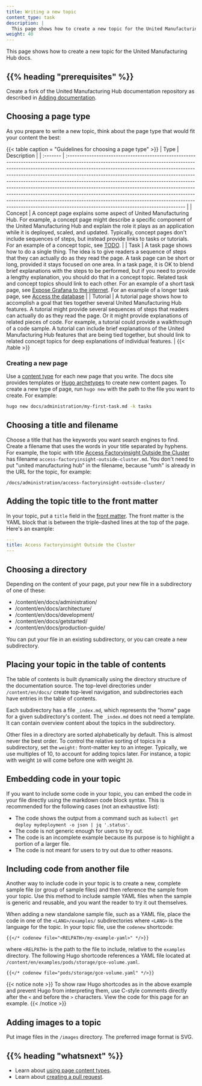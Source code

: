 ```yaml
---
title: Writing a new topic
content_type: task
description: |
  This page shows how to create a new topic for the United Manufacturing Hub docs.
weight: 40
---
```


<!-- overview -->
This page shows how to create a new topic for the United Manufacturing Hub docs.

## {{% heading "prerequisites" %}}

Create a fork of the United Manufacturing Hub documentation repository as described in
[Adding documentation](/docs/development/contribute/new-content/add-documentation/).

<!-- steps -->

## Choosing a page type

As you prepare to write a new topic, think about the page type that would fit your content the best:

{{< table caption = "Guidelines for choosing a page type" >}}
| Type     | Description                                                                                                                                                                                                                                                                                                                                                                                                                                                                                                                                                                                                                                                                                        |
| :------- | :------------------------------------------------------------------------------------------------------------------------------------------------------------------------------------------------------------------------------------------------------------------------------------------------------------------------------------------------------------------------------------------------------------------------------------------------------------------------------------------------------------------------------------------------------------------------------------------------------------------------------------------------------------------------------------------------- |
| Concept  | A concept page explains some aspect of United Manufacturing Hub. For example, a concept page might describe a specific component of the United Manufacturing Hub and explain the role it plays as an application while it is deployed, scaled, and updated. Typically, concept pages don't include sequences of steps, but instead provide links to tasks or tutorials. For an example of a concept topic, see [TODO](TODO).                                                                                                                                                                                                                                                                       |
| Task     | A task page shows how to do a single thing. The idea is to give readers a sequence of steps that they can actually do as they read the page. A task page can be short or long, provided it stays focused on one area. In a task page, it is OK to blend brief explanations with the steps to be performed, but if you need to provide a lengthy explanation, you should do that in a concept topic. Related task and concept topics should link to each other. For an example of a short task page, see [Expose Grafana to the internet](/docs/administration/expose-grafana-to-internet/). For an example of a longer task page, see [Access the database](/docs/administration/access-database/) |
| Tutorial | A tutorial page shows how to accomplish a goal that ties together several United Manufacturing Hub features. A tutorial might provide several sequences of steps that readers can actually do as they read the page. Or it might provide explanations of related pieces of code. For example, a tutorial could provide a walkthrough of a code sample. A tutorial can include brief explanations of the United Manufacturing Hub features that are being tied together, but should link to related concept topics for deep explanations of individual features.                                                                                                                                    |
{{< /table >}}

### Creating a new page

Use a [content type](/docs/development/contribute/documentation/style/page-content-types/) for each new page
that you write. The docs site provides templates or
[Hugo archetypes](https://gohugo.io/content-management/archetypes/) to create
new content pages. To create a new type of page, run `hugo new` with the path to the file
you want to create. For example:

```bash
hugo new docs/administration/my-first-task.md -k tasks
```

## Choosing a title and filename

Choose a title that has the keywords you want search engines to find.
Create a filename that uses the words in your title separated by hyphens.
For example, the topic with title
[Access Factoryinsight Outside the Cluster](/docs/administration/access-factoryinsight-outside-cluster/)
has filename `access-factoryinsight-outside-cluster.md`. You don't need to put
"united manufacturing hub" in the filename, because "umh" is already in the
URL for the topic, for example:

```none
/docs/administration/access-factoryinsight-outside-cluster/
```

## Adding the topic title to the front matter

In your topic, put a `title` field in the
[front matter](https://gohugo.io/content-management/front-matter/).
The front matter is the YAML block that is between the
triple-dashed lines at the top of the page. Here's an example:

```yaml
---
title: Access Factoryinsight Outside the Cluster
---
```

## Choosing a directory

Depending on the content of your page, put your new file in a subdirectory of one of these:

- /content/en/docs/administration/
- /content/en/docs/architecture/
- /content/en/docs/development/
- /content/en/docs/getstarted/
- /content/en/docs/production-guide/

You can put your file in an existing subdirectory, or you can create a new
subdirectory.

## Placing your topic in the table of contents

The table of contents is built dynamically using the directory structure of the
documentation source. The top-level directories under `/content/en/docs/` create
top-level navigation, and subdirectories each have entries in the table of
contents.

Each subdirectory has a file `_index.md`, which represents the "home" page for
a given subdirectory's content. The `_index.md` does not need a template. It
can contain overview content about the topics in the subdirectory.

Other files in a directory are sorted alphabetically by default. This is almost
never the best order. To control the relative sorting of topics in a
subdirectory, set the `weight:` front-matter key to an integer. Typically, we
use multiples of 10, to account for adding topics later. For instance, a topic
with weight `10` will come before one with weight `20`.

## Embedding code in your topic

If you want to include some code in your topic, you can embed the code in your
file directly using the markdown code block syntax. This is recommended for the
following cases (not an exhaustive list):

- The code shows the output from a command such as
  `kubectl get deploy mydeployment -o json | jq '.status'`.
- The code is not generic enough for users to try out.
- The code is an incomplete example because its purpose is to highlight a
  portion of a larger file.
- The code is not meant for users to try out due to other reasons.

## Including code from another file

Another way to include code in your topic is to create a new, complete sample
file (or group of sample files) and then reference the sample from your topic.
Use this method to include sample YAML files when the sample is generic and
reusable, and you want the reader to try it out themselves.

When adding a new standalone sample file, such as a YAML file, place the code in
one of the `<LANG>/examples/` subdirectories where `<LANG>` is the language for
the topic. In your topic file, use the `codenew` shortcode:

```none
{{</* codenew file="<RELPATH>/my-example-yaml>" */>}}
```

where `<RELPATH>` is the path to the file to include, relative to the
`examples` directory. The following Hugo shortcode references a YAML
file located at `/content/en/examples/pods/storage/gce-volume.yaml`.

```none
{{</* codenew file="pods/storage/gce-volume.yaml" */>}}
```

{{< notice note >}}
To show raw Hugo shortcodes as in the above example and prevent Hugo
from interpreting them, use C-style comments directly after the `<` and before
the `>` characters. View the code for this page for an example.
{{< /notice >}}

## Adding images to a topic

Put image files in the `/images` directory. The preferred
image format is SVG.

## {{% heading "whatsnext" %}}

- Learn about [using page content types](/docs/development/contribute/documentation/style/page-content-types/).
- Learn about [creating a pull request](/docs/development/contribute/new-content/add-documentation/#open-a-pr).

